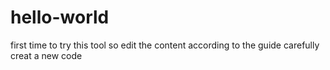 # hello-world
first time to try this tool
so edit the content according to the guide carefully
creat a new code
